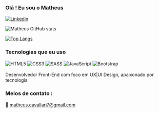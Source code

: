 ### Olá ! Eu sou o Matheus
[![Linkedin](https://img.shields.io/badge/LinkedIn-0077B5?style=for-the-badge&logo=linkedin&logoColor=white)](https://www.linkedin.com/in/matheus-almeida-2601541b9/)

![Matheus GitHub stats](https://github-readme-stats.vercel.app/api?username=Matheus-Almeida21&show_icons=true&theme=tokyonight)

[![Top Langs](https://github-readme-stats.vercel.app/api/top-langs/?username=Matheus-Almeida21&layout=compact)](https://github.com/Matheus-Almeida21/github-readme-stats)

### Tecnologias que eu uso
<div style="display: inline-block">
  <img align="center" alt="HTML5" src="https://img.shields.io/badge/HTML5-E34F26?style=for-the-badge&logo=html5&logoColor=white">
  <img align="center" alt="CSS3" src="https://img.shields.io/badge/CSS3-1572B6?style=for-the-badge&logo=css3&logoColor=white">
  <img align="center" alt="SASS" src="https://img.shields.io/badge/Sass-CC6699?style=for-the-badge&logo=sass&logoColor=white">
  <img align="center" alt="JavaScript" src="https://img.shields.io/badge/JavaScript-323330?style=for-the-badge&logo=javascript&logoColor=F7DF1E">
  <img align="center" alt="Bootstrap" src="https://img.shields.io/badge/Bootstrap-563D7C?style=for-the-badge&logo=bootstrap&logoColor=white">
</div>
<br>
<br>Desenvolvedor Front-End com foco em UX|UI Design, apaixonado por tecnologia 

### Meios de contato :
📧 matheus.cavallari7@gmail.com


